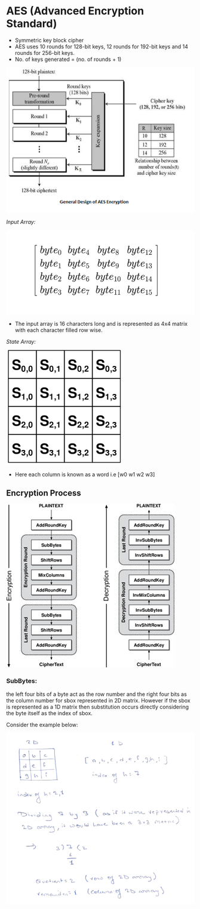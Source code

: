 # AES (Advanced Encryption Standard)

- Symmetric key block cipher
- AES uses 10 rounds for 128-bit keys, 12 rounds for 192-bit keys and 14 rounds for 256-bit keys.
- No. of keys generated = (no. of rounds + 1)

![](img/1.png)

_Input Array:_

![](img/4.png)

- The input array is 16 characters long and is represented as 4x4 matrix with each character filled row wise.

_State Array:_

![](img/2.png)

- Here each column is known as a word i.e [w0 w1 w2 w3]

## Encryption Process

![](img/3.jpg)

### SubBytes:

the left four bits of a byte act as the row number and the right four bits as the column number for sbox represented in 2D matrix. However if the sbox is represented as a 1D matrix then substitution occurs directly considering the byte itself as the index of sbox.

Consider the example below:

![](img/5.png)
